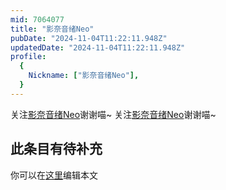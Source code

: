 ```yaml
---
mid: 7064077
title: "影奈音绪Neo"
pubDate: "2024-11-04T11:22:11.948Z"
updatedDate: "2024-11-04T11:22:11.948Z"
profile:
  {
    Nickname: ["影奈音绪Neo"],
  }
---
```


关注[影奈音绪Neo](https://space.bilibili.com/7064077)谢谢喵~ 关注[影奈音绪Neo](https://space.bilibili.com/7064077)谢谢喵~

## 此条目有待补充
你可以在[这里](https://github.com/Yuhanawa/VTuber.ICU/edit/master/src/content/v/影奈音绪Neo/index.md)编辑本文
